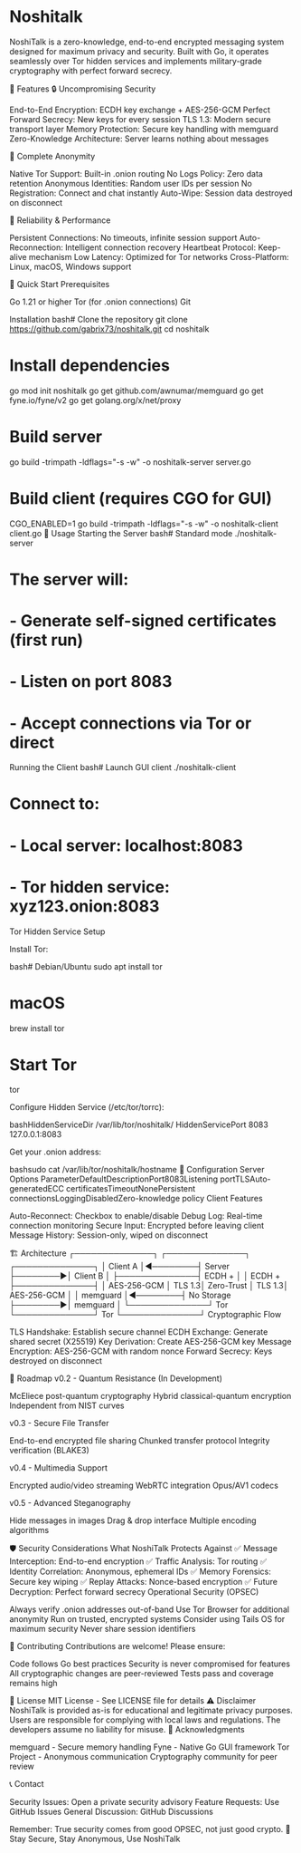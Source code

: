 # Noshitalk
NoshiTalk is a zero-knowledge, end-to-end encrypted messaging system designed for maximum privacy and security. Built with Go, it operates seamlessly over Tor hidden services and implements military-grade cryptography with perfect forward secrecy.

🌟 Features
🔒 Uncompromising Security

End-to-End Encryption: ECDH key exchange + AES-256-GCM
Perfect Forward Secrecy: New keys for every session
TLS 1.3: Modern secure transport layer
Memory Protection: Secure key handling with memguard
Zero-Knowledge Architecture: Server learns nothing about messages

🧅 Complete Anonymity

Native Tor Support: Built-in .onion routing
No Logs Policy: Zero data retention
Anonymous Identities: Random user IDs per session
No Registration: Connect and chat instantly
Auto-Wipe: Session data destroyed on disconnect

💪 Reliability & Performance

Persistent Connections: No timeouts, infinite session support
Auto-Reconnection: Intelligent connection recovery
Heartbeat Protocol: Keep-alive mechanism
Low Latency: Optimized for Tor networks
Cross-Platform: Linux, macOS, Windows support

🚀 Quick Start
Prerequisites

Go 1.21 or higher
Tor (for .onion connections)
Git

Installation
bash# Clone the repository
git clone https://github.com/gabrix73/noshitalk.git
cd noshitalk

# Install dependencies
go mod init noshitalk
go get github.com/awnumar/memguard
go get fyne.io/fyne/v2
go get golang.org/x/net/proxy

# Build server
go build -trimpath -ldflags="-s -w" -o noshitalk-server server.go

# Build client (requires CGO for GUI)
CGO_ENABLED=1 go build -trimpath -ldflags="-s -w" -o noshitalk-client client.go
📖 Usage
Starting the Server
bash# Standard mode
./noshitalk-server

# The server will:
# - Generate self-signed certificates (first run)
# - Listen on port 8083
# - Accept connections via Tor or direct
Running the Client
bash# Launch GUI client
./noshitalk-client

# Connect to:
# - Local server: localhost:8083
# - Tor hidden service: xyz123.onion:8083
Tor Hidden Service Setup

Install Tor:

bash# Debian/Ubuntu
sudo apt install tor

# macOS
brew install tor

# Start Tor
tor

Configure Hidden Service (/etc/tor/torrc):

bashHiddenServiceDir /var/lib/tor/noshitalk/
HiddenServicePort 8083 127.0.0.1:8083

Get your .onion address:

bashsudo cat /var/lib/tor/noshitalk/hostname
🔧 Configuration
Server Options
ParameterDefaultDescriptionPort8083Listening portTLSAuto-generatedECC certificatesTimeoutNonePersistent connectionsLoggingDisabledZero-knowledge policy
Client Features

Auto-Reconnect: Checkbox to enable/disable
Debug Log: Real-time connection monitoring
Secure Input: Encrypted before leaving client
Message History: Session-only, wiped on disconnect

🏗️ Architecture
┌──────────────┐         ┌──────────────┐         ┌──────────────┐
│   Client A   │◄────────┤   Server     ├────────►│   Client B   │
├──────────────┤  ECDH + │              │  ECDH + ├──────────────┤
│  AES-256-GCM │  TLS 1.3│  Zero-Trust  │  TLS 1.3│  AES-256-GCM │
│   memguard   │◄────────┤  No Storage  ├────────►│   memguard   │
└──────────────┘   Tor   └──────────────┘   Tor   └──────────────┘
Cryptographic Flow

TLS Handshake: Establish secure channel
ECDH Exchange: Generate shared secret (X25519)
Key Derivation: Create AES-256-GCM key
Message Encryption: AES-256-GCM with random nonce
Forward Secrecy: Keys destroyed on disconnect

🔮 Roadmap
v0.2 - Quantum Resistance (In Development)

 McEliece post-quantum cryptography
 Hybrid classical-quantum encryption
 Independent from NIST curves

v0.3 - Secure File Transfer

 End-to-end encrypted file sharing
 Chunked transfer protocol
 Integrity verification (BLAKE3)

v0.4 - Multimedia Support

 Encrypted audio/video streaming
 WebRTC integration
 Opus/AV1 codecs

v0.5 - Advanced Steganography

 Hide messages in images
 Drag & drop interface
 Multiple encoding algorithms

🛡️ Security Considerations
What NoshiTalk Protects Against
✅ Message Interception: End-to-end encryption
✅ Traffic Analysis: Tor routing
✅ Identity Correlation: Anonymous, ephemeral IDs
✅ Memory Forensics: Secure key wiping
✅ Replay Attacks: Nonce-based encryption
✅ Future Decryption: Perfect forward secrecy
Operational Security (OPSEC)

Always verify .onion addresses out-of-band
Use Tor Browser for additional anonymity
Run on trusted, encrypted systems
Consider using Tails OS for maximum security
Never share session identifiers

🤝 Contributing
Contributions are welcome! Please ensure:

Code follows Go best practices
Security is never compromised for features
All cryptographic changes are peer-reviewed
Tests pass and coverage remains high

📄 License
MIT License - See LICENSE file for details
⚠️ Disclaimer
NoshiTalk is provided as-is for educational and legitimate privacy purposes. Users are responsible for complying with local laws and regulations. The developers assume no liability for misuse.
🙏 Acknowledgments

memguard - Secure memory handling
Fyne - Native Go GUI framework
Tor Project - Anonymous communication
Cryptography community for peer review

📞 Contact

Security Issues: Open a private security advisory
Feature Requests: Use GitHub Issues
General Discussion: GitHub Discussions


Remember: True security comes from good OPSEC, not just good crypto.
🔐 Stay Secure, Stay Anonymous, Use NoshiTalk
